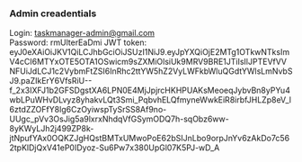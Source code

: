 ### Admin creadentials
Login: taskmanager-admin@gmail.com \
Password: rmUlterEaDmi
JWT token: eyJ0eXAiOiJKV1QiLCJhbGciOiJSUzI1NiJ9.eyJpYXQiOjE2MTg1OTkwNTksImV4cCI6MTYxOTE5OTA1OSwicm9sZXMiOlsiUk9MRV9BRE1JTiIsIlJPTEVfVVNFUiJdLCJ1c2VybmFtZSI6InRhc2ttYW5hZ2VyLWFkbWluQGdtYWlsLmNvbSJ9.paZIkErY6VfsRiU--f_2x3IXFJ1b2GFSDgstXA6LPN0E4MjJpjrcHKHPUAKsMeoeqJybvBn8yPYu4wbLPuWHvDLvyz8yhakvLQt3Smi_PqbvhELQfmyneWwkEiR8irbfJHLZp8eV_l6ztdZZOFfY8lg6CzOyiwspTySrSS8Af9no-UUgc_pVv3OsJig5a9lxrxNhdqVfGSymODQ7h-sqObz6ww-8yKWyLJh2j499ZP8k-jtNpufYAx0OQKZJgHQstBMTxUMwoPoE62bSIJnLbo9orpJnYv6zAkDo7c562tpKlDjQxV41eP0IDyoz-Su6Pw7x380UpGl07K5PJ-wD_A
